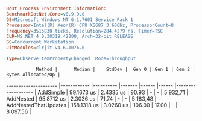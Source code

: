 ```ini

Host Process Environment Information:
BenchmarkDotNet.Core=v0.9.9.0
OS=Microsoft Windows NT 6.1.7601 Service Pack 1
Processor=Intel(R) Xeon(R) CPU X5687 3.60GHz, ProcessorCount=8
Frequency=3515830 ticks, Resolution=284.4279 ns, Timer=TSC
CLR=MS.NET 4.0.30319.42000, Arch=32-bit RELEASE
GC=Concurrent Workstation
JitModules=clrjit-v4.6.1076.0

Type=ObserveItemPropertyChanged  Mode=Throughput  

```
               Method |      Median |    StdDev |  Gen 0 | Gen 1 | Gen 2 | Bytes Allocated/Op |
--------------------- |------------ |---------- |------- |------ |------ |------------------- |
            AddSimple |  99.1673 us | 2.4335 us |  90.93 |     - |     - |           5 932,71 |
            AddNested |  95.8712 us | 2.3036 us |  71.74 |     - |     - |           5 183,48 |
 AddNestedThatUpdates | 158.1318 us | 3.0260 us | 106.00 | 17.00 |     - |           8 097,56 |
